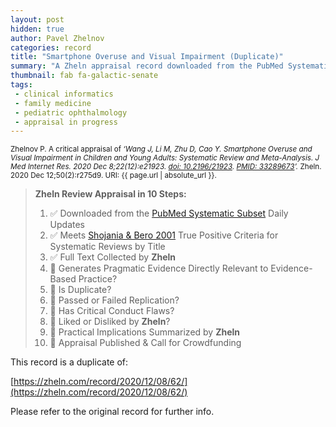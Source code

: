 ```yaml
---
layout: post
hidden: true
author: Pavel Zhelnov
categories: record
title: "Smartphone Overuse and Visual Impairment (Duplicate)"
summary: "A Zheln appraisal record downloaded from the PubMed Systematic Subset daily updates."
thumbnail: fab fa-galactic-senate
tags:
 - clinical informatics
 - family medicine
 - pediatric ophthalmology
 - appraisal in progress
---
```


<small id="citation">Zhelnov P. A critical appraisal of _‘Wang J, Li M, Zhu D, Cao Y. Smartphone Overuse and Visual Impairment in Children and Young Adults: Systematic Review and Meta-Analysis. J Med Internet Res. 2020 Dec 8;22(12):e21923. [doi: 10.2196/21923](https://doi.org/10.2196/21923). [PMID: 33289673](https://pubmed.gov/33289673)’._ Zheln. 2020 Dec 12;50(2):r275d9. URI: {{ page.url | absolute_url }}.</small>

> **Zheln Review Appraisal in 10 Steps:**
>
> 1. ✅ Downloaded from the [PubMed Systematic Subset](https://github.com/p1m-ortho/qs-global-ortho-search-queries/blob/global-sr-query/README.md) Daily Updates
> 2. ✅ Meets [Shojania & Bero 2001](https://www.researchgate.net/publication/11820967_Taking_Advantage_of_the_Explosion_of_Systematic_Reviews_An_Efficient_MEDLINE_Search_Strategy) True Positive Criteria for Systematic Reviews by Title
> 3. ✅ Full Text Collected by **Zheln**
> 4. 🔄 Generates Pragmatic Evidence Directly Relevant to Evidence-Based Practice?
> 5. 🔄 Is Duplicate?
> 6. 🔄 Passed or Failed Replication?
> 7. 🔄 Has Critical Conduct Flaws?
> 8. 🔄 Liked or Disliked by **Zheln**?
> 9. 🔄 Practical Implications Summarized by **Zheln**
> 10. 🔄 Appraisal Published & Call for Crowdfunding

This record is a duplicate of:

[https://zheln.com/record/2020/12/08/62/](https://zheln.com/record/2020/12/08/62/)

Please refer to the original record for further info.
